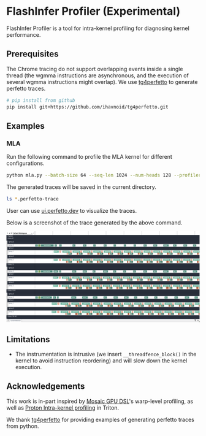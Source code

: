 # FlashInfer Profiler (Experimental)

FlashInfer Profiler is a tool for intra-kernel profiling for diagnosing kernel performance.

## Prerequisites

The Chrome tracing do not support overlapping events inside a single thread (the wgmma instructions are asynchronous, and the execution of several wgmma instructions might overlap). We use [tg4perfetto](https://github.com/ihavnoid/tg4perfetto) to generate perfetto traces.

```bash
# pip install from github
pip install git+https://github.com/ihavnoid/tg4perfetto.git
```

## Examples

### MLA

Run the following command to profile the MLA kernel for different configurations.

```bash
python mla.py --batch-size 64 --seq-len 1024 --num-heads 128 --profiler-buffer-size 1048576
```

The generated traces will be saved in the current directory.

```bash
ls *.perfetto-trace
```

User can use [ui.perfetto.dev](https://ui.perfetto.dev/) to visualize the traces.

Below is a screenshot of the trace generated by the above command.

![MLA Trace](https://raw.githubusercontent.com/flashinfer-ai/web-data/main/examples/flashinfer-profiler-mla.png)

## Limitations

- The instrumentation is intrusive (we insert `__threadfence_block()` in the kernel to avoid instruction reordering) and will slow down the kernel execution.

## Acknowledgements

This work is in-part inspired by [Mosaic GPU DSL](https://github.com/jax-ml/jax/tree/main/jax/experimental/mosaic)'s warp-level profiling, as well as [Proton Intra-kernel profiling](https://github.com/triton-lang/triton/pull/4861) in Triton.

We thank [tg4perfetto](https://github.com/ihavnoid/tg4perfetto) for providing examples of generating perfetto traces from python.
